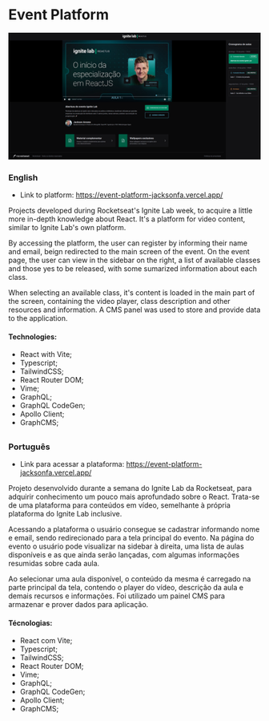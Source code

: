 # Event Platform

<p align="center">
  <img src="src/assets/app-mockup.png">
</p>

### English

- Link to platform: https://event-platform-jacksonfa.vercel.app/

Projects developed during Rocketseat's Ignite Lab week, to acquire a little more in-depth knowledge about React.
It's a platform for video content, similar to Ignite Lab's own platform.

By accessing the platform, the user can register by informing their name and email, beign redirected to the main screen of the event.
On the event page, the user can view in the sidebar on the right, a list of available classes and those yes to be released, with some sumarized information about each class.

When selecting an available class, it's content is loaded in the main part of the screen, containing the video player, class description and other resources and information.
A CMS panel was used to store and provide data to the application.

#### Technologies:
- React with Vite;
- Typescript;
- TailwindCSS;
- React Router DOM;
- Vime;
- GraphQL;
- GraphQL CodeGen;
- Apollo Client;
- GraphCMS;

##
### Português

- Link para acessar a plataforma: https://event-platform-jacksonfa.vercel.app/

Projeto desenvolvido durante a semana do Ignite Lab da Rocketseat, para adquirir conhecimento um pouco mais aprofundado sobre o React.
Trata-se de uma plataforma para conteúdos em vídeo, semelhante à própria plataforma do Ignite Lab inclusive.

Acessando a plataforma o usuário consegue se cadastrar informando nome e email, sendo redirecionado para a tela principal do evento.
Na página do evento o usuário pode visualizar na sidebar à direita, uma lista de aulas disponíveis e as que ainda serão lançadas, com algumas informações resumidas sobre cada aula.

Ao selecionar uma aula disponível, o conteúdo da mesma é carregado na parte principal da tela, contendo o player do vídeo, descrição da aula e demais recursos e informações.
Foi utilizado um painel CMS para armazenar e prover dados para aplicação.

#### Técnologias:
- React com Vite;
- Typescript;
- TailwindCSS;
- React Router DOM;
- Vime;
- GraphQL;
- GraphQL CodeGen;
- Apollo Client;
- GraphCMS;

